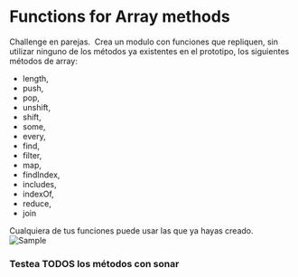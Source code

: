 # Functions for Array methods

Challenge en parejas.
​
Crea un modulo con funciones que repliquen, sin utilizar ninguno de los métodos ya existentes en el prototipo, los siguientes métodos de array:

- length,
- push,
- pop,
- unshift,
- shift,
- some,
- every,
- find,
- filter,
- map,
- findIndex,
- includes,
- indexOf,
- reduce,
- join

Cualquiera de tus funciones puede usar las que ya hayas creado.
​
![Sample](./Screenshot_20220126_170655.png)

### Testea TODOS los métodos con sonar

